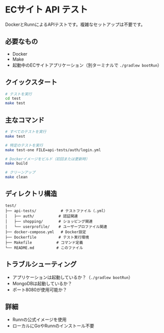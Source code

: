 # ECサイト API テスト

DockerとRunnによるAPIテストです。複雑なセットアップは不要です。

## 必要なもの
- Docker
- Make
- 起動中のECサイトアプリケーション（別ターミナルで `./gradlew bootRun`）

## クイックスタート

```bash
# テストを実行
cd test
make test
```

## 主なコマンド

```bash
# すべてのテストを実行
make test

# 特定のテストを実行
make test-one FILE=api-tests/auth/login.yml

# Dockerイメージをビルド（初回または更新時）
make build

# クリーンアップ
make clean
```

## ディレクトリ構造
```
test/
├── api-tests/           # テストファイル（.yml）
│   ├── auth/           # 認証関連
│   ├── shopping/       # ショッピング関連
│   └── userprofile/    # ユーザープロファイル関連
├── docker-compose.yml   # Docker設定
├── Dockerfile          # テスト実行環境
├── Makefile           # コマンド定義
└── README.md          # このファイル
```

## トラブルシューティング

- アプリケーションは起動しているか？（`./gradlew bootRun`）
- MongoDBは起動しているか？
- ポート8080が使用可能か？

## 詳細
- Runnの公式イメージを使用
- ローカルにGoやRunnのインストール不要
